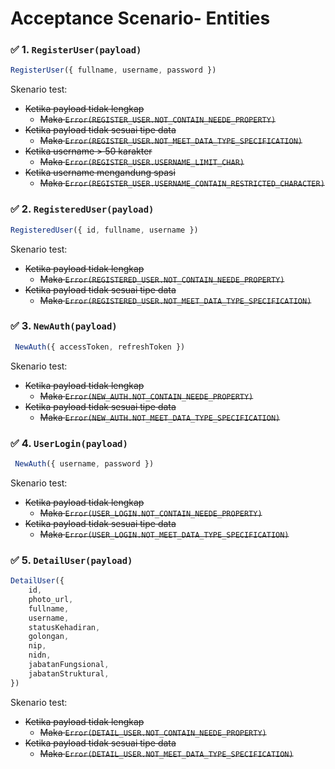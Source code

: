 ﻿
# Acceptance Scenario- Entities

### ✅ 1. ```RegisterUser(payload)```
```javascript
RegisterUser({ fullname, username, password })
```
Skenario test:
- ~~Ketika payload tidak lengkap~~
	- ~~Maka ```Error(REGISTER_USER.NOT_CONTAIN_NEEDE_PROPERTY)```~~
- ~~Ketika payload tidak sesuai tipe data~~
	- ~~Maka ```Error(REGISTER_USER.NOT_MEET_DATA_TYPE_SPECIFICATION)```~~
- ~~Ketika username > 50 karakter~~
	- ~~Maka ```Error(REGISTER_USER.USERNAME_LIMIT_CHAR)```~~
- ~~Ketika username mengandung spasi~~
	- ~~Maka ```Error(REGISTER_USER.USERNAME_CONTAIN_RESTRICTED_CHARACTER)```~~

### ✅ 2. ```RegisteredUser(payload)```
```javascript
RegisteredUser({ id, fullname, username })
```
Skenario test:
- ~~Ketika payload tidak lengkap~~
	- ~~Maka ```Error(REGISTERED_USER.NOT_CONTAIN_NEEDE_PROPERTY)```~~
- ~~Ketika payload tidak sesuai tipe data~~
	- ~~Maka ```Error(REGISTERED_USER.NOT_MEET_DATA_TYPE_SPECIFICATION)```~~

### ✅ 3. ```NewAuth(payload)```
```javascript
 NewAuth({ accessToken, refreshToken })
```
Skenario test:
- ~~Ketika payload tidak lengkap~~
	- ~~Maka ```Error(NEW_AUTH.NOT_CONTAIN_NEEDE_PROPERTY)```~~
- ~~Ketika payload tidak sesuai tipe data~~
	- ~~Maka ```Error(NEW_AUTH.NOT_MEET_DATA_TYPE_SPECIFICATION)```~~

### ✅ 4. ```UserLogin(payload)```
```javascript
 NewAuth({ username, password })
```
Skenario test:
- ~~Ketika payload tidak lengkap~~
	- ~~Maka ```Error(USER_LOGIN.NOT_CONTAIN_NEEDE_PROPERTY)```~~
- ~~Ketika payload tidak sesuai tipe data~~
	- ~~Maka ```Error(USER_LOGIN.NOT_MEET_DATA_TYPE_SPECIFICATION)```~~

### ✅ 5. ```DetailUser(payload)```
```javascript
DetailUser({
	id,
	photo_url,
	fullname,
	username,
	statusKehadiran,
	golongan,
	nip,
	nidn,
	jabatanFungsional,
	jabatanStruktural,
})
```
Skenario test:
- ~~Ketika payload tidak lengkap~~
	- ~~Maka ```Error(DETAIL_USER.NOT_CONTAIN_NEEDE_PROPERTY)```~~
- ~~Ketika payload tidak sesuai tipe data~~
	- ~~Maka ```Error(DETAIL_USER.NOT_MEET_DATA_TYPE_SPECIFICATION)```~~
